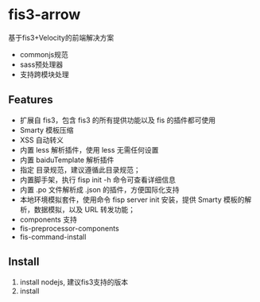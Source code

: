 # fis3-arrow

基于fis3+Velocity的前端解决方案

* commonjs规范
* sass预处理器
* 支持跨模块处理

## Features
* 扩展自 fis3，包含 fis3 的所有提供功能以及 fis 的插件都可使用
* Smarty 模板压缩
* XSS 自动转义
* 内置 less 解析插件，使用 less 无需任何设置
* 内置 baiduTemplate 解析插件
* 指定 目录规范，建议遵循此目录规范；
* 内置脚手架，执行 fisp init -h 命令可查看详细信息
* 内置 .po 文件解析成 .json 的插件，方便国际化支持
* 本地环境模拟套件，使用命令 fisp server init 安装，提供 Smarty 模板的解析，数据模拟，以及 URL 转发功能；
* components 支持
* fis-preprocessor-components
* fis-command-install

## Install
1. install nodejs, 建议fis3支持的版本
2. install
